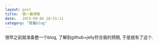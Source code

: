 ```yaml
---
layout: post
title:  第一篇博客
date:   2015-09-06 20:55:11
category: "首篇blog"
---
```


很早之前就准备整一个blog, 了解到github+jelly符合我的预期, 于是就有了这个.
